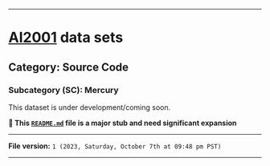 
***

# [AI2001](https://github.com/seanpm2001/AI2001/) data sets

## Category: Source Code

### Subcategory (SC): Mercury

This dataset is under development/coming soon.

**🌱️ This [`README.md`](/README.md) file is a major stub and need significant expansion**

***

**File version:** `1 (2023, Saturday, October 7th at 09:48 pm PST)`

***
